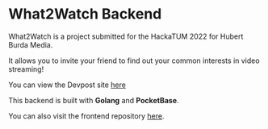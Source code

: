 # What2Watch Backend
What2Watch is a project submitted for the HackaTUM 2022 for Hubert Burda Media.

It allows you to invite your friend to find out your common interests in video streaming!

You can view the Devpost site [here](https://devpost.com/software/what2watch-z1ksw6)

This backend is built with **Golang** and **PocketBase**.

You can also visit the frontend repository [here](https://github.com/xarantolus/what2watch-frontend).
